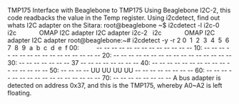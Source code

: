 TMP175
Interface with Beaglebone to TMP175
Using Beaglebone I2C-2, this code readbacks the value in the Temp register.
Using i2cdetect, find out whats I2C adapter on the Sitara:
root@beaglebone ~$ i2cdetect -l
i2c-0   i2c             OMAP I2C adapter I2C adapter
i2c-2   i2c             OMAP I2C adapter I2C adapter
root@beaglebone:~# i2cdetect -y -r 2
0  1  2  3  4  5  6  7  8  9  a  b  c  d  e  f
00:          -- -- -- -- -- -- -- -- -- -- -- -- --
10: -- -- -- -- -- -- -- -- -- -- -- -- -- -- -- --
20: -- -- -- -- -- -- -- -- -- -- -- -- -- -- -- --
30: -- -- -- -- -- -- -- 37 -- -- -- -- -- -- -- --
40: -- -- -- -- -- -- -- -- -- -- -- -- -- -- -- --
50: -- -- -- -- UU UU UU UU -- -- -- -- -- -- -- --
60: -- -- -- -- -- -- -- -- -- -- -- -- -- -- -- --
70: -- -- -- -- -- -- -- --
A bus adapter is detected on address 0x37, and this is the TMP175, whereby A0~A2 is left floating.
